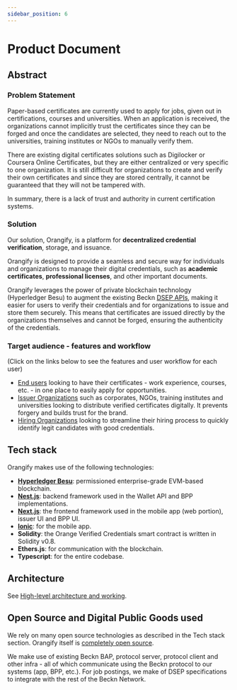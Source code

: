 ```yaml
---
sidebar_position: 6
---
```


# Product Document

## Abstract

### Problem Statement

Paper-based certificates are currently used to apply for jobs, given out in certifications, courses and universities. When an application is received, the organizations cannot implicitly trust the certificates since they can be forged and once the candidates are selected, they need to reach out to the universities, training institutes or NGOs to manually verify them.

There are existing digital certificates solutions such as Digilocker or Coursera Online Certificates, but they are either centralized or very specific to one organization. It is still difficult for organizations to create and verify their own certificates and since they are stored centrally, it cannot be guaranteed that they will not be tampered with.

In summary, there is a lack of trust and authority in current certification systems.

### Solution

Our solution, Orangify, is a platform for **decentralized credential verification**, storage, and issuance.

Orangify is designed to provide a seamless and secure way for individuals and organizations to manage their digital credentials, such as **academic certificates**, **professional licenses**, and other important documents.

Orangify leverages the power of private blockchain technology (Hyperledger Besu) to augment the existing Beckn [DSEP APIs](https://github.com/beckn/DSEP-Specification), making it easier for users to verify their credentials and for organizations to issue and store them securely. This means that certificates are issued directly by the organizations themselves and cannot be forged, ensuring the authenticity of the credentials.

### Target audience - features and workflow

(Click on the links below to see the features and user workflow for each user)

- [End users](for-users.md) looking to have their certificates - work experience, courses, etc. - in one place to easily apply for opportunities.
- [Issuer Organizations](for-issuers.md) such as corporates, NGOs, training institutes and universities looking to distribute verified certificates digitally. It prevents forgery and builds trust for the brand.
- [Hiring Organizations](for-hirers.md) looking to streamline their hiring process to quickly identify legit candidates with good credentials.

## Tech stack

Orangify makes use of the following technologies:

- [**Hyperledger Besu**](https://www.hyperledger.org/use/besu): permissioned enterprise-grade EVM-based blockchain.
- [**Nest.js**](https://nestjs.com/): backend framework used in the Wallet API and BPP implementations.
- [**Next.js**](https://nextjs.org/): the frontend framework used in the mobile app (web portion), issuer UI and BPP UI.
- [**Ionic**](https://ionicframework.com/): for the mobile app.
- **Solidity**: the Orange Verified Credentials smart contract is written in Solidity v0.8.
- **Ethers.js**: for communication with the blockchain.
- **Typescript**: for the entire codebase.

## Architecture

See [High-level architecture and working](how.md).

## Open Source and Digital Public Goods used

We rely on many open source technologies as described in the Tech stack section. Orangify itself is [completely open source](https://github.com/NaikAayush/orangify/).

We make use of existing Beckn BAP, protocol server, protocol client and other infra - all of which communicate using the Beckn protocol to our systems (app, BPP, etc.). For job postings, we make of DSEP specifications to integrate with the rest of the Beckn Network.
